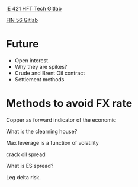 [IE 421 HFT Tech Gitlab](https://gitlab.engr.illinois.edu/ie421_high_frequency_trading_fall_2022)

[FIN 56 Gitlab](https://gitlab.engr.illinois.edu/fin556_algo_market_micro_fall_2022)

# Future

- Open interest.
- Why they are spikes?
- Crude and Brent Oil contract
- Settlement methods



# Methods to avoid FX rate





Copper as forward indicator of the economic

What is the clearning house?



Max leverage is a function of volatility

crack oil spread

What is ES spread?

Leg delta risk.